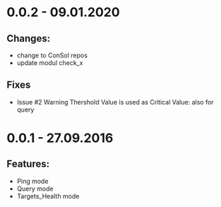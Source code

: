 # 0.0.2 - 09.01.2020
## Changes:
- change to ConSol repos
- update modul check_x

## Fixes
- Issue #2 Warning Thershold Value is used as Critical Value: also for query

# 0.0.1 - 27.09.2016
## Features:
- Ping mode
- Query mode
- Targets_Health mode
